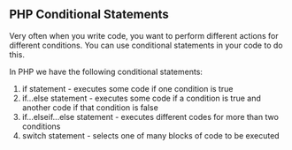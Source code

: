 PHP Conditional Statements
------------------------------
Very often when you write code, you want to perform different actions for different conditions. You can use conditional statements in your code to do this.

In PHP we have the following conditional statements:

01. if statement - executes some code if one condition is true
02. if...else statement - executes some code if a condition is true and another code if that condition is false
03. if...elseif...else statement - executes different codes for more than two conditions
04. switch statement - selects one of many blocks of code to be executed

